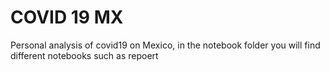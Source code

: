# COVID 19 MX
Personal analysis of covid19 on Mexico, in the notebook folder you will find different notebooks such as repoert
